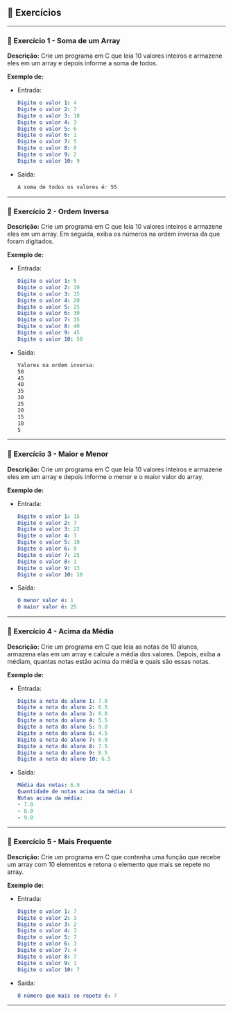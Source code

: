 ## 📝 Exercícios 

---

### 🔹 Exercício 1 - Soma de um Array
**Descrição:** Crie um programa em C que leia 10 valores inteiros e armazene eles em um array e depois informe a soma de todos.

**Exemplo de:**
- Entrada:
    ```yaml
    Digite o valor 1: 4  
    Digite o valor 2: 7  
    Digite o valor 3: 10  
    Digite o valor 4: 3  
    Digite o valor 5: 6  
    Digite o valor 6: 1  
    Digite o valor 7: 5  
    Digite o valor 8: 8  
    Digite o valor 9: 2  
    Digite o valor 10: 9
    ```
 
* Saída:
    ```css
    A soma de todos os valores é: 55
    ```
    
---

### 🔹 Exercício 2 - Ordem Inversa
**Descrição:** Crie um programa em C que leia 10 valores inteiros e armazene eles em um array. Em seguida, exiba os números na ordem inversa da que foram digitados.

**Exemplo de:**
- Entrada:
    ```yaml
    Digite o valor 1: 5  
    Digite o valor 2: 10  
    Digite o valor 3: 15  
    Digite o valor 4: 20  
    Digite o valor 5: 25  
    Digite o valor 6: 30  
    Digite o valor 7: 35  
    Digite o valor 8: 40  
    Digite o valor 9: 45  
    Digite o valor 10: 50
    ```
 
* Saída:
    ```css
    Valores na ordem inversa:
    50  
    45  
    40  
    35  
    30  
    25  
    20  
    15  
    10  
    5
    ```

---

### 🔹 Exercício 3 - Maior e Menor
**Descrição:** Crie um programa em C que leia 10 valores inteiros e armazene eles em um array e depois informe o menor e o maior valor do array.


**Exemplo de:**
- Entrada:
    ```yaml
    Digite o valor 1: 15  
    Digite o valor 2: 7  
    Digite o valor 3: 22  
    Digite o valor 4: 3  
    Digite o valor 5: 10  
    Digite o valor 6: 9  
    Digite o valor 7: 25  
    Digite o valor 8: 1  
    Digite o valor 9: 13  
    Digite o valor 10: 18
    ```
 
* Saída:
    ```yaml
    O menor valor é: 1  
    O maior valor é: 25
    ```

---

### 🔹 Exercício 4 - Acima da Média
**Descrição:** Crie um programa em C que leia as notas de 10 alunos, armazena elas em um array e calcule a média dos valores. Depois, exiba a médiam, quantas notas estão acima da média e quais são essas notas.

**Exemplo de:**
- Entrada:
    ```yaml
    Digite a nota do aluno 1: 7.0
    Digite a nota do aluno 2: 6.5
    Digite a nota do aluno 3: 8.0
    Digite a nota do aluno 4: 5.5
    Digite a nota do aluno 5: 9.0
    Digite a nota do aluno 6: 4.5
    Digite a nota do aluno 7: 6.0
    Digite a nota do aluno 8: 7.5
    Digite a nota do aluno 9: 8.5
    Digite a nota do aluno 10: 6.5
    ```
 
* Saída:
    ```yaml
    Média das notas: 6.9
    Quantidade de notas acima da média: 4
    Notas acima da média:
    - 7.0
    - 8.0
    - 9.0
    ```

---

### 🔹 Exercício 5 - Mais Frequente
**Descrição:** Crie um programa em C que contenha uma função que recebe um array com 10 elementos e retona o elemento que mais se repete no array.

**Exemplo de:**
- Entrada:
    ```yaml
    Digite o valor 1: 7  
    Digite o valor 2: 3  
    Digite o valor 3: 2  
    Digite o valor 4: 3  
    Digite o valor 5: 7  
    Digite o valor 6: 3  
    Digite o valor 7: 4  
    Digite o valor 8: 7  
    Digite o valor 9: 1  
    Digite o valor 10: 7
    ```
 
* Saída:
    ```yaml
    O número que mais se repete é: 7
    ```
    
---

